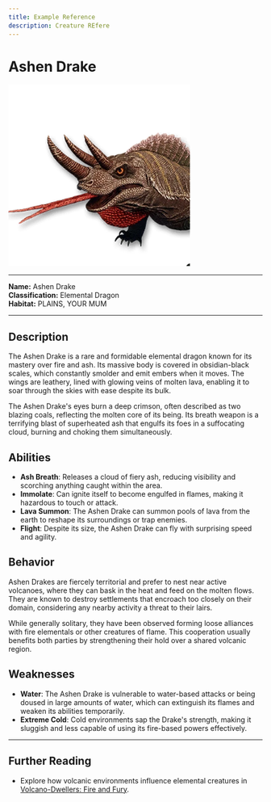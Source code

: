 ```yaml
---
title: Example Reference
description: Creature REfere
---
```

# Ashen Drake

![Drake](../../../assets/ash.webp)

---

**Name:** Ashen Drake  
**Classification:** Elemental Dragon  
**Habitat:** PLAINS, YOUR MUM

---

## Description

The Ashen Drake is a rare and formidable elemental dragon known for its mastery over fire and ash. Its massive body is covered in obsidian-black scales, which constantly smolder and emit embers when it moves. The wings are leathery, lined with glowing veins of molten lava, enabling it to soar through the skies with ease despite its bulk.

The Ashen Drake's eyes burn a deep crimson, often described as two blazing coals, reflecting the molten core of its being. Its breath weapon is a terrifying blast of superheated ash that engulfs its foes in a suffocating cloud, burning and choking them simultaneously.

## Abilities

- **Ash Breath**: Releases a cloud of fiery ash, reducing visibility and scorching anything caught within the area.
- **Immolate**: Can ignite itself to become engulfed in flames, making it hazardous to touch or attack.
- **Lava Summon**: The Ashen Drake can summon pools of lava from the earth to reshape its surroundings or trap enemies.
- **Flight**: Despite its size, the Ashen Drake can fly with surprising speed and agility.

## Behavior

Ashen Drakes are fiercely territorial and prefer to nest near active volcanoes, where they can bask in the heat and feed on the molten flows. They are known to destroy settlements that encroach too closely on their domain, considering any nearby activity a threat to their lairs.

While generally solitary, they have been observed forming loose alliances with fire elementals or other creatures of flame. This cooperation usually benefits both parties by strengthening their hold over a shared volcanic region.

## Weaknesses

- **Water**: The Ashen Drake is vulnerable to water-based attacks or being doused in large amounts of water, which can extinguish its flames and weaken its abilities temporarily.
- **Extreme Cold**: Cold environments sap the Drake's strength, making it sluggish and less capable of using its fire-based powers effectively.

---

## Further Reading
- Explore how volcanic environments influence elemental creatures in  [Volcano-Dwellers: Fire and Fury](../blog/ea2_0).
